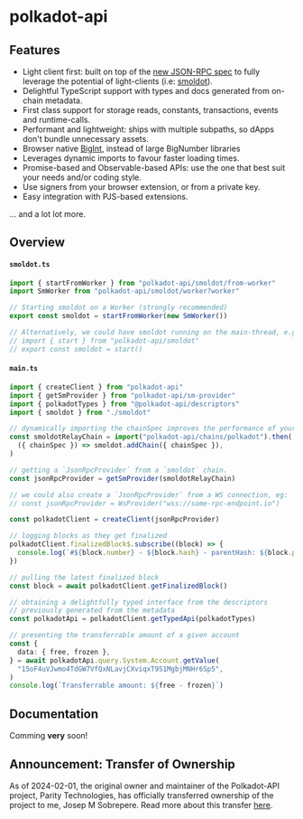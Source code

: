 # polkadot-api

## Features

- Light client first: built on top of the [new JSON-RPC spec](https://paritytech.github.io/json-rpc-interface-spec/) to fully leverage the potential of light-clients (i.e: [smoldot](https://www.npmjs.com/package/smoldot)).
- Delightful TypeScript support with types and docs generated from on-chain metadata.
- First class support for storage reads, constants, transactions, events and runtime-calls.
- Performant and lightweight: ships with multiple subpaths, so dApps don't bundle unnecessary assets.
- Browser native [BigInt](https://developer.mozilla.org/en-US/docs/Web/JavaScript/Reference/Global_Objects/BigInt), instead of large BigNumber libraries
- Leverages dynamic imports to favour faster loading times.
- Promise-based and Observable-based APIs: use the one that best suit your needs and/or coding style.
- Use signers from your browser extension, or from a private key.
- Easy integration with PJS-based extensions.

... and a lot lot more.

## Overview

#### `smoldot.ts`

```ts
import { startFromWorker } from "polkadot-api/smoldot/from-worker"
import SmWorker from "polkadot-api/smoldot/worker?worker"

// Starting smoldot on a Worker (strongly recommended)
export const smoldot = startFromWorker(new SmWorker())

// Alternatively, we could have smoldot running on the main-thread, e.g:
// import { start } from "polkadot-api/smoldot"
// export const smoldot = start()
```

#### `main.ts`

```ts
import { createClient } from "polkadot-api"
import { getSmProvider } from "polkadot-api/sm-provider"
import { polkadotTypes } from "@polkadot-api/descriptors"
import { smoldot } from "./smoldot"

// dynamically importing the chainSpec improves the performance of your dApp
const smoldotRelayChain = import("polkadot-api/chains/polkadot").then(
  ({ chainSpec }) => smoldot.addChain({ chainSpec }),
)

// getting a `JsonRpcProvider` from a `smoldot` chain.
const jsonRpcProvider = getSmProvider(smoldotRelayChain)

// we could also create a `JsonRpcProvider` from a WS connection, eg:
// const jsonRpcProvider = WsProvider("wss://some-rpc-endpoint.io")

const polkadotClient = createClient(jsonRpcProvider)

// logging blocks as they get finalized
polkadotClient.finalizedBlock$.subscribe((block) => {
  console.log(`#${block.number} - ${block.hash} - parentHash: ${block.parent}`)
})

// pulling the latest finalized block
const block = await polkadotClient.getFinalizedBlock()

// obtaining a delightfully typed interface from the descriptors
// previously generated from the metadata
const polkadotApi = polkadotClient.getTypedApi(polkadotTypes)

// presenting the transferrable amount of a given account
const {
  data: { free, frozen },
} = await polkadotApi.query.System.Account.getValue(
  "15oF4uVJwmo4TdGW7VfQxNLavjCXviqxT9S1MgbjMNHr6Sp5",
)
console.log(`Transferrable amount: ${free - frozen}`)
```

## Documentation

Comming **very** soon!

## Announcement: Transfer of Ownership

As of 2024-02-01, the original owner and maintainer of the Polkadot-API project, Parity Technologies, has officially transferred ownership of the project to me, Josep M Sobrepere. Read more about this transfer [here](NEWS.md#announcement-transfer-of-ownership).
